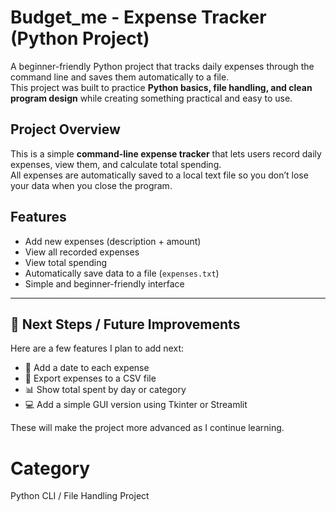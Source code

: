 # Budget_me -  Expense Tracker (Python Project)

A beginner-friendly Python project that tracks daily expenses through the command line and saves them automatically to a file.  
This project was built to practice **Python basics, file handling, and clean program design** while creating something practical and easy to use.



## Project Overview

This is a simple **command-line expense tracker** that lets users record daily expenses, view them, and calculate total spending.  
All expenses are automatically saved to a local text file so you don’t lose your data when you close the program.

## Features

- Add new expenses (description + amount)  
- View all recorded expenses  
- View total spending  
- Automatically save data to a file (`expenses.txt`)  
- Simple and beginner-friendly interface

---

## 🚀 Next Steps / Future Improvements

Here are a few features I plan to add next:

- 📅 Add a date to each expense  
- 💾 Export expenses to a CSV file  
- 📊 Show total spent by day or category  
- 💻 Add a simple GUI version using Tkinter or Streamlit  

These will make the project more advanced as I continue learning.

# Category
Python CLI / File Handling Project
